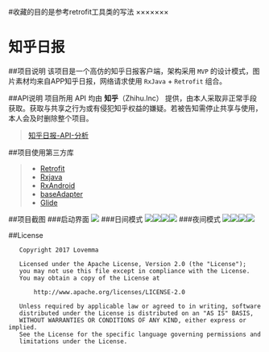 #收藏的目的是参考retrofit工具类的写法
×××××××

# 知乎日报

##项目说明
该项目是一个高仿的知乎日报客户端，架构采用 `MVP` 的设计模式，图片素材均来自APP知乎日报，网络请求使用 `RxJava` + `Retrofit` 组合。

##API说明
项目所用 API 均由  **知乎**（Zhihu.Inc） 提供，由本人采取非正常手段获取。获取与共享之行为或有侵犯知乎权益的嫌疑。若被告知需停止共享与使用，本人会及时删除整个项目。
>[知乎日报-API-分析](https://github.com/izzyleung/ZhihuDailyPurify/wiki/%E7%9F%A5%E4%B9%8E%E6%97%A5%E6%8A%A5-API-%E5%88%86%E6%9E%90)

##项目使用第三方库
>- [Retrofit](https://github.com/square/retrofit)
>- [Rxjava](https://github.com/ReactiveX/RxJava)
>- [RxAndroid](https://github.com/ReactiveX/RxAndroid)
>- [baseAdapter](https://github.com/hongyangAndroid/baseAdapter)
>- [Glide](https://github.com/bumptech/glide)

##项目截图
###启动界面
![](Screenshots/Screenshot_1489243010.png) 
###日间模式
![](Screenshots/Screenshot_1489242968.png)![](Screenshots/Screenshot_1489242974.png)![](Screenshots/Screenshot_1489242990.png)![](Screenshots/Screenshot_1489242993.png)
###夜间模式
![](Screenshots/Screenshot_1489242933.png)![](Screenshots/Screenshot_1489242939.png)![](Screenshots/Screenshot_1489242945.png)![](Screenshots/Screenshot_1489242961.png) 

##License
```
   Copyright 2017 Lovemma

   Licensed under the Apache License, Version 2.0 (the "License");
   you may not use this file except in compliance with the License.
   You may obtain a copy of the License at

       http://www.apache.org/licenses/LICENSE-2.0

   Unless required by applicable law or agreed to in writing, software
   distributed under the License is distributed on an "AS IS" BASIS,
   WITHOUT WARRANTIES OR CONDITIONS OF ANY KIND, either express or implied.
   See the License for the specific language governing permissions and
   limitations under the License.
```
